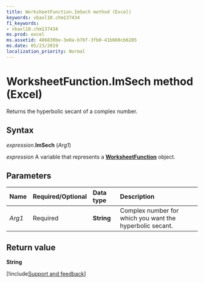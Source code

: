 ```yaml
---
title: WorksheetFunction.ImSech method (Excel)
keywords: vbaxl10.chm137434
f1_keywords:
- vbaxl10.chm137434
ms.prod: excel
ms.assetid: 486830be-3e0a-b76f-3fb0-41b660cb6285
ms.date: 05/23/2019
localization_priority: Normal
---
```



# WorksheetFunction.ImSech method (Excel)

Returns the hyperbolic secant of a complex number.


## Syntax

_expression_.**ImSech** (_Arg1_)

_expression_ A variable that represents a **[WorksheetFunction](Excel.WorksheetFunction.md)** object.


## Parameters

|Name|Required/Optional|Data type|Description|
|:-----|:-----|:-----|:-----|
| _Arg1_|Required|**String**|Complex number for which you want the hyperbolic secant.|

## Return value

**String**



[!include[Support and feedback](~/includes/feedback-boilerplate.md)]